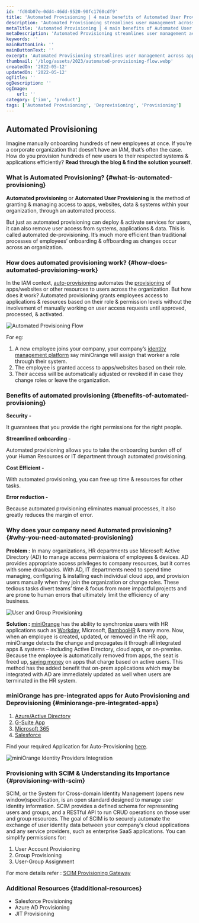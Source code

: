 ```yaml
---
id: 'fd04b07e-0dd4-46dd-9520-90fc1760cdf9'
title: 'Automated Provisioning | 4 main benefits of Automated User Provisioning'
description: 'Automated Provisioning streamlines user management across apps/websites, increases security, reduces risk, saves time and money.'
metaTitle: 'Automated Provisioning | 4 main benefits of Automated User Provisioning'
metaDescription: 'Automated Provisioning streamlines user management across apps/websites, increases security, reduces risk, saves time and money.'
keywords: ''
mainButtonLink: ''
mainButtonText: ''
excerpt: 'Automated Provisioning streamlines user management across apps/websites, increases security, reduces risk, saves time and money.'
thumbnail: '/blog/assets/2023/automated-provisioning-flow.webp'
createdOn: '2022-05-12'
updatedOn: '2022-05-12'
ogTitle: ''
ogDescription: ''
ogImage:
    url: ''
category: ['iam', 'product']
tags: ['Automated Provisioning', 'Deprovisioning', 'Provisioning']
---
```


## Automated Provisioning

Imagine manually onboarding hundreds of new employees at once. If you’re a corporate organization that doesn’t have an IAM, that’s often the case. How do you provision hundreds of new users to their respected systems & applications efficiently? **Read through the blog & find the solution yourself**.

### What is Automated Provisioning? {#what-is-automated-provisioning}

**Automated provisioning** or **Automated User Provisioning** is the method of granting & managing access to apps, websites, data & systems within your organization, through an automated process.

But just as automated provisioning can deploy & activate services for users, it can also remove user access from systems, applications & data. This is called automated de-provisioning. It’s much more efficient than traditional processes of employees’ onboarding & offboarding as changes occur across an organization.

### How does automated provisioning work? {#how-does-automated-provisioning-work}

In the IAM context, [auto-provisioning](https://bit.ly/3HrIka1) automates the [provisioning](https://blog.miniorange.com/what-is-provisioning/) of apps/websites or other resources to users across the organization. But how does it work? Automated provisioning grants employees access to applications & resources based on their role & permission levels without the involvement of manually working on user access requests until approved, processed, & activated.

![Automated Provisioning Flow](/blog/assets/2023/automated-provisioning-flow.webp)

For eg:

1. A new employee joins your company, your company’s [identity management platform](https://bit.ly/3uqEDxE) say miniOrange will assign that worker a role through their system.
2. The employee is granted access to apps/websites based on their role.
3. Their access will be automatically adjusted or revoked if in case they change roles or leave the organization.

### Benefits of automated provisioning {#benefits-of-automated-provisioning}

**Security -**

It guarantees that you provide the right permissions for the right people.

**Streamlined onboarding -**

Automated provisioning allows you to take the onboarding burden off of your Human Resources or IT department through automated provisioning.

**Cost Efficient -**

With automated provisioning, you can free up time & resources for other tasks.

**Error reduction -**

Because automated provisioning eliminates manual processes, it also greatly reduces the margin of error.

### Why does your company need Automated provisioning? {#why-you-need-automated-provisioning}

**Problem :** In many organizations, HR departments use Microsoft Active Directory (AD) to manage access permissions of employees & devices. AD provides appropriate access privileges to company resources, but it comes with some drawbacks. With AD, IT departments need to spend time managing, configuring & installing each individual cloud app, and provision users manually when they join the organization or change roles. These tedious tasks divert teams’ time & focus from more impactful projects and are prone to human errors that ultimately limit the efficiency of any business.

![User and Group Provisioning](/blog/assets/2023/automated-provisioning-setup.webp)

**Solution :** [miniOrange](https://bit.ly/3uqEDxE) has the ability to synchronize users with HR applications such as [Workday](https://bit.ly/3uiE5df), Microsoft, [BambooHR](https://bit.ly/3s9iJMN) & many more. Now, when an employee is created, updated, or removed in the HR app, miniOrange detects the change and propagates it through all integrated apps & systems – including Active Directory, cloud apps, or on-premise. Because the employee is automatically removed from apps, the seat is freed up, [saving money](https://bit.ly/3GnT6g4) on apps that charge based on active users. This method has the added benefit that on-prem applications which may be integrated with AD are immediately updated as well when users are terminated in the HR system.

### miniOrange has pre-integrated apps for Auto Provisioning and Deprovisioning {#miniorange-pre-integrated-apps}

1. [Azure/Active Directory](https://bit.ly/3rkRFLh)
2. [G-Suite App](https://bit.ly/3GrHubY)
3. [Microsoft 365](https://bit.ly/32SBdID)
4. [Salesforce](https://bit.ly/3gpdNO4)

Find your required Application for Auto-Provisioning [here](https://idp.miniorange.com/apps-integration/?id=provisioning).

![miniOrange Identity Providers Integration](/blog/assets/2023/automated-provisioning-apps.webp)

### Provisioning with SCIM & Understanding its Importance {#provisioning-with-scim}

SCIM, or the System for Cross-domain Identity Management (opens new window)specification, is an open standard designed to manage user identity information. SCIM provides a defined schema for representing users and groups, and a RESTful API to run CRUD operations on those user and group resources. The goal of SCIM is to securely automate the exchange of user identity data between your company’s cloud applications and any service providers, such as enterprise SaaS applications. You can simplify permissions for:

1. User Account Provisioning
2. Group Provisioning
3. User-Group Assignment

For more details refer : [SCIM Provisioning Gateway](https://bit.ly/3JULXWk)

### Additional Resources {#additional-resources}

-   Salesforce Provisioning
-   Azure AD Provisioning
-   JIT Provisioning
